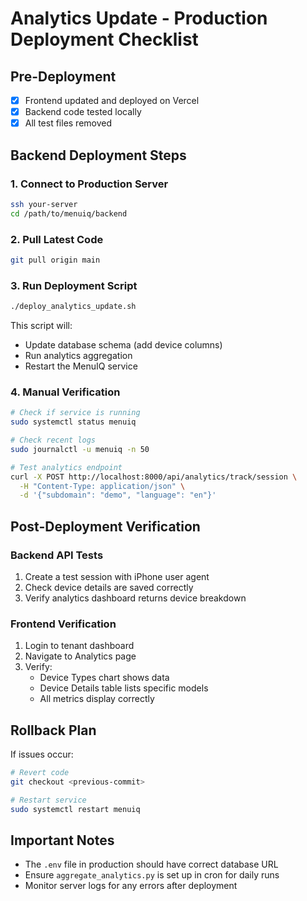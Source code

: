 # Analytics Update - Production Deployment Checklist

## Pre-Deployment
- [x] Frontend updated and deployed on Vercel
- [x] Backend code tested locally
- [x] All test files removed

## Backend Deployment Steps

### 1. Connect to Production Server
```bash
ssh your-server
cd /path/to/menuiq/backend
```

### 2. Pull Latest Code
```bash
git pull origin main
```

### 3. Run Deployment Script
```bash
./deploy_analytics_update.sh
```

This script will:
- Update database schema (add device columns)
- Run analytics aggregation
- Restart the MenuIQ service

### 4. Manual Verification
```bash
# Check if service is running
sudo systemctl status menuiq

# Check recent logs
sudo journalctl -u menuiq -n 50

# Test analytics endpoint
curl -X POST http://localhost:8000/api/analytics/track/session \
  -H "Content-Type: application/json" \
  -d '{"subdomain": "demo", "language": "en"}'
```

## Post-Deployment Verification

### Backend API Tests
1. Create a test session with iPhone user agent
2. Check device details are saved correctly
3. Verify analytics dashboard returns device breakdown

### Frontend Verification
1. Login to tenant dashboard
2. Navigate to Analytics page
3. Verify:
   - Device Types chart shows data
   - Device Details table lists specific models
   - All metrics display correctly

## Rollback Plan
If issues occur:
```bash
# Revert code
git checkout <previous-commit>

# Restart service
sudo systemctl restart menuiq
```

## Important Notes
- The `.env` file in production should have correct database URL
- Ensure `aggregate_analytics.py` is set up in cron for daily runs
- Monitor server logs for any errors after deployment